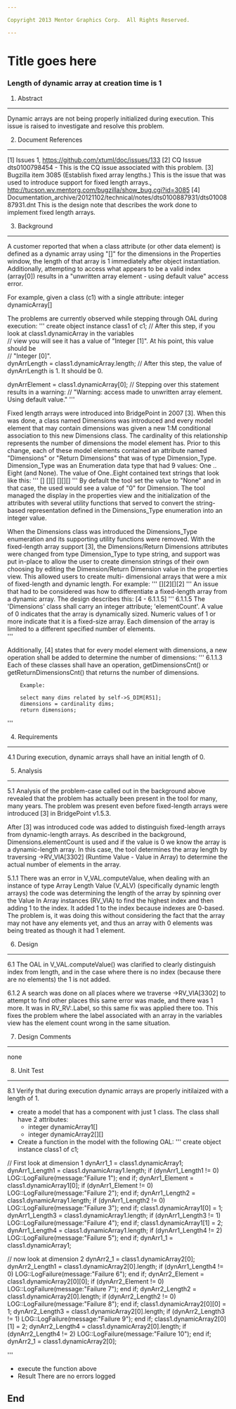 ```yaml
---

Copyright 2013 Mentor Graphics Corp.  All Rights Reserved.

---
```


# Title goes here
### Length of dynamic array at creation time is 1


1. Abstract
-----------
Dynamic arrays are not being properly initialized during execution.  This issue
is raised to investigate and resolve this problem.

2. Document References
----------------------
[1] Issues 1, https://github.com/xtuml/doc/issues/133
[2] CQ Isssue dts0100798454 - This is the CQ issue associated with this problem.
[3] Bugzilla item 3085 (Establish fixed array lengths.)
This is the issue that was used to introduce support for fixed length arrays.,
http://tucson.wv.mentorg.com/bugzilla/show_bug.cgi?id=3085
[4] <svn>Documentation_archive/20121102/technical/notes/dts0100887931/dts0100887931.dnt 
This is the design note that describes the work done to implement fixed length arrays.

3. Background
-------------
A customer reported that when a class attribute (or other data element) is 
defined as a dynamic array using "[]" for the dimensions in the Properties 
window, the length of that array is 1 immediately after object instantiation. 
Additionally, attempting to access what appears to be a valid index 
(array[0]) results in a "unwritten array element - using default value" access 
error.

For example, given a class (c1) with a single attribute: 
integer dynamicArray[]

The problems are currently observed while stepping through OAL during execution: 
'''
create object instance class1 of c1;    // After this step, if you look at class1.dynamicArray in the variables  
                                        // view you will see it has a value of "Integer [1]".  At his point, this value should be  
                                        // "Integer [0]".  
dynArrLength = class1.dynamicArray.length;  // After this step, the value of dynArrLength is 1.  It should be 0.
 
dynArrElement = class1.dynamicArray[0]; // Stepping over this statement results in a warning: 
                                        // "Warning: access made to unwritten array element. Using default value."
'''

Fixed length arrays were introduced into BridgePoint in 2007 [3].  When this 
was done, a class named Dimensions was introduced and every model element
that may contain dimensions was given a new 1:M conditional association to this 
new Dimensions class.  The cardinality of this relationship represents the 
number of dimensions the model element has.   Prior to this change, each of 
these model elements contained an attribute named "Dimensions" or "Return 
Dimensions" that was of type Dimension_Type.  Dimension_Type was an Enumeration 
data type that had 9 values: One .. Eight (and None).  The value of One..Eight
contained text strings that look like this:
'''
[]
[][]
[][][]
'''
By default the tool set the value to "None" and in that case, the used would 
see a value of "0" for Dimension.  The tool managed the display in the 
properties view and the initialization of the attributes with several utility 
functions that served to convert the string-based representation defined in the 
Dimensions_Type enumeration into an integer value. 

When the Dimensions class was introduced the Dimensions_Type enumeration and its 
supporting utility functions were removed. With the fixed-length array support 
[3], the Dimensions/Return Dimensions attributes were changed from type 
Dimension_Type to type string, and support was put in-place to allow the user
to create dimension strings of their own choosing by editing the Dimension/Return 
Dimension value in the properties view. This allowed users to create multi- 
dimensional arrays that were a mix of fixed-length and dynamic length.  For 
example:
'''
[][2][][2]
'''
An issue that had to be considered was how to differentiate a fixed-length 
array from a dynamic array.  The design describes this: [4 - 6.1.1.5]
'''
6.1.1.5 The 'Dimensions' class shall carry an integer attribute; 'elementCount'. 
        A value of 0 indicates that the array is dynamically sized.  Numeric 
        values of 1 or more indicate that it is a fixed-size array. Each 
        dimension of the array is limited to a different specified number of 
        elements.  
'''

Additionally, [4] states that for every model element with dimensions, a new 
operation shall be added to determine the number of dimensions:
'''
6.1.1.3 Each of these classes shall have an operation, getDimensionsCnt() or
        getReturnDimensionsCnt() that returns the number of dimensions.

		Example:
		        
        select many dims related by self->S_DIM[R51];
		dimensions = cardinality dims;
		return dimensions;
''' 

4. Requirements
---------------
4.1 During execution, dynamic arrays shall have an initial length of 0.

5. Analysis
-----------

5.1  Analysis of the problem-case called out in the background above revealed
that the problem has actually been present in the tool for many, many years.
The problem was present even before fixed-length arrays were introduced [3] in 
BridgePoint v1.5.3.

After [3] was introduced code was added to distinguish fixed-length arrays from
dynamic-length arrays.  As described in the background, Dimensions.elementCount
is used and if the value is 0 we know the array is a dynamic-length array.  In 
this case, the tool determines the array length by traversing ->RV_VIA[3302] 
(Runtime Value - Value in Array) to determine the actual number of elements
in the array.

5.1.1 There was an error in V_VAL.computeValue, when dealing with an instance
of type Array Length Value (V_ALV) (specifically dynamic length arrays) the
code was determining the length of the array by spinning over the Value In Array
instances (RV_VIA) to find the highest index and then adding 1 to the index.
It added 1 to the index because indexes are 0-based.  The problem is, it was
doing this without considering the fact that the array may not have any elements
yet, and thus an array with 0 elements was being treated as though it had 1
element.   

6. Design
---------
6.1 The OAL in V_VAL.computeValue() was clarified to clearly distinguish index
from length, and in the case where there is no index (because there are no
elements) the 1 is not added.   

6.1.2 A search was done on all places where we traverse ->RV_VIA[3302] to 
attempt to find other places this same error was made, and there was 1 more.
It was in RV_RV:.Label, so this same fix was applied there too. This fixes
the problem where the label associated with an array in the variables view has
the element count wrong in the same situation.


7. Design Comments
------------------
none

8. Unit Test
------------
8.1 Verify that during execution dynamic arrays are properly initilaized with a
length of 1.

* create a model that has a component with just 1 class.  The class shall have
2 attributes: 
	* integer dynamicArray1[]
	* integer dynamicArray2[][]
* Create a function in the model with the following OAL:
'''
create object instance class1 of c1; 

// First look at dimension 1
dynArr1_1 = class1.dynamicArray1;
dynArr1_Length1 = class1.dynamicArray1.length;
if (dynArr1_Length1 != 0)
	LOG::LogFailure(message:"Failure 1");
end if;
dynArr1_Element = class1.dynamicArray1[0];
if (dynArr1_Element != 0)
	LOG::LogFailure(message:"Failure 2");
end if;
dynArr1_Length2 = class1.dynamicArray1.length;
if (dynArr1_Length2 != 0)
	LOG::LogFailure(message:"Failure 3");
end if;
class1.dynamicArray1[0] = 1;
dynArr1_Length3 = class1.dynamicArray1.length;
if (dynArr1_Length3 != 1)
	LOG::LogFailure(message:"Failure 4");
end if;
class1.dynamicArray1[1] = 2;
dynArr1_Length4 = class1.dynamicArray1.length;
if (dynArr1_Length4 != 2)
	LOG::LogFailure(message:"Failure 5");
end if;
dynArr1_1 = class1.dynamicArray1;

// now look at dimension 2
dynArr2_1 = class1.dynamicArray2[0];
dynArr2_Length1 = class1.dynamicArray2[0].length;
if (dynArr1_Length4 != 0)
	LOG::LogFailure(message:"Failure 6");
end if;
dynArr2_Element = class1.dynamicArray2[0][0];
if (dynArr2_Element != 0)
	LOG::LogFailure(message:"Failure 7");
end if;
dynArr2_Length2 = class1.dynamicArray2[0].length;
if (dynArr2_Length2 != 0)
	LOG::LogFailure(message:"Failure 8");
end if;
class1.dynamicArray2[0][0] = 1;
dynArr2_Length3 = class1.dynamicArray2[0].length;
if (dynArr2_Length3 != 1)
	LOG::LogFailure(message:"Failure 9");
end if;
class1.dynamicArray2[0][1] = 2;
dynArr2_Length4 = class1.dynamicArray2[0].length;
if (dynArr2_Length4 != 2)
	LOG::LogFailure(message:"Failure 10");
end if;
dynArr2_1 = class1.dynamicArray2[0];

'''
	
* execute the function above
* Result  There are no errors logged


End
---

